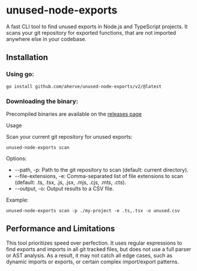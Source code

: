 # unused-node-exports

A fast CLI tool to find unused exports in Node.js and TypeScript projects. It scans your git repository for exported functions, that are not imported anywhere else in your codebase.

## Installation

### Using go:

`go install github.com/aherve/unused-node-exports/v2/@latest`

### Downloading the binary:

Precompiled binaries are available on the [releases page](https://github.com/aherve/unused-node-exports/releases)

Usage

Scan your current git repository for unused exports:

`unused-node-exports scan`

Options:

- --path, -p: Path to the git repository to scan (default: current directory).
- --file-extensions, -e: Comma-separated list of file extensions to scan (default: .ts, .tsx, .js, .jsx, .mjs, .cjs, .mts, .cts).
- --output, -o: Output results to a CSV file.

Example:

`unused-node-exports scan -p ./my-project -e .ts,.tsx -o unused.csv`

## Performance and Limitations

This tool prioritizes speed over perfection. It uses regular expressions to find exports and imports in all git tracked files, but does not use a full parser or AST analysis. As a result, it may not catch all edge cases, such as dynamic imports or exports, or certain complex import/export patterns.
